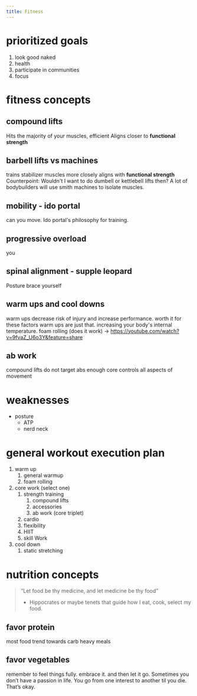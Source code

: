 ```yaml
---
title: Fitness
---
```


# prioritized goals
1. look good naked
2. health
3. participate in communities
4. focus

# fitness concepts

## compound lifts
Hits the majority of your muscles, efficient
Aligns closer to **functional strength**

## barbell lifts vs machines
trains stabilizer muscles
more closely aligns with **functional strength**
Counterpoint: Wouldn't I want to do dumbell or kettlebell lifts then? A lot of bodybuilders will use smith machines to isolate muscles. 

## mobility - ido portal
can you move. Ido portal's philosophy for training. 

## progressive overload
you

## spinal alignment - supple leopard
Posture 
brace yourself

## warm ups and cool downs
warm ups decrease risk of injury and increase performance. worth it for these factors
warm ups are just that. increasing your body's internal temperature. 
foam rolling (does it work) → https://youtube.com/watch?v=9fvaZ_U6o3Y&feature=share

## ab work
compound lifts do not target abs enough
core controls all aspects of movement

# weaknesses
- posture
    - ATP
    - nerd neck

# general workout execution plan

1. warm up
   1. general warmup
   2. foam rolling 
2. core work (select one)
    1. strength training
        1. compound lifts
        2. accessories
        3. ab work (core triplet)
    2. cardio
    3. flexibility
    4. HIIT
    5. skill Work
3. cool down
    1. static stretching

# nutrition concepts
> “Let food be thy medicine, and let medicine be thy food”
> - Hippocrates
or maybe tenets that guide how I eat, cook, select my food. 

## favor protein
most food trend towards carb heavy meals

## favor vegetables
remember to feel things fully. embrace it. and then let it go. 
Sometimes you don’t have a passion in life. You go from one interest to another til you die. That’s okay. 